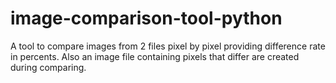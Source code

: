 # image-comparison-tool-python
A tool to compare images from 2 files pixel by pixel providing difference rate in percents. Also an image file containing pixels that differ are created during comparing.

